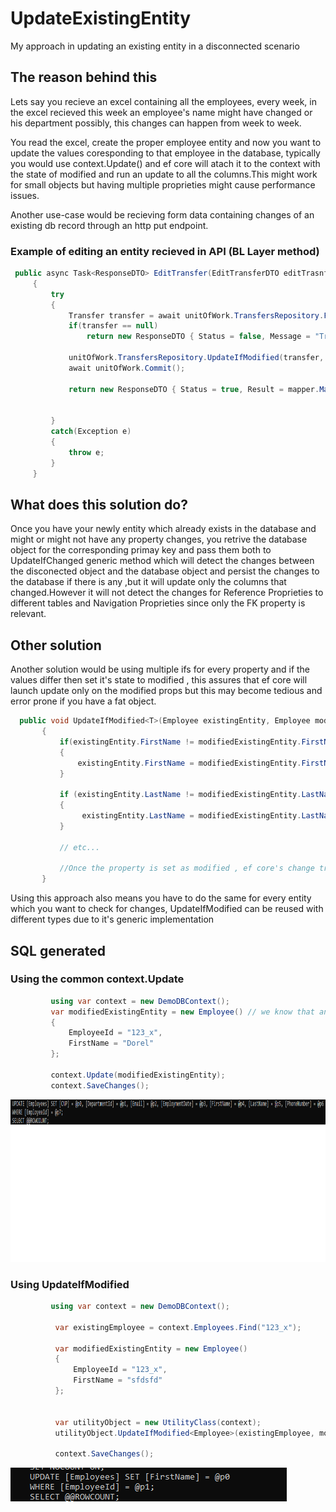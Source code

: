 # UpdateExistingEntity
My approach in updating an existing entity in a disconnected scenario


## The reason behind this

Lets say you recieve an excel containing all the employees, every week, in the excel recieved this week an employee's name might have changed or his department possibly, this changes can happen from week to week.

You read the excel, create the proper employee entity and now you want to update the values coresponding to that employee in the database, typically you would use context.Update(<your Excel entity>) and ef core will atach it to the context with the state of modified and run an update to all the columns.This might work for small objects but having multiple proprieties might cause performance issues.
  
Another use-case would be recieving form data containing changes of an existing db record through an http put endpoint.
  
  ### Example of editing an entity recieved in API (BL Layer method)
   ```c#
    public async Task<ResponseDTO> EditTransfer(EditTransferDTO editTrasnferDTO)
        {
            try
            {
                Transfer transfer = await unitOfWork.TransfersRepository.FindSingle(x => x.Id == editTrasnferDTO.Id);
                if(transfer == null)
                    return new ResponseDTO { Status = false, Message = "Transfer with given id doesn't exist!" };
  
                unitOfWork.TransfersRepository.UpdateIfModified(transfer, mapper.Map<Transfer>(editTrasnferDTO));
                await unitOfWork.Commit();
                    
                return new ResponseDTO { Status = true, Result = mapper.Map<TransferDTO>(transfer) };
                
              
            }
            catch(Exception e)
            {
                throw e;
            }
        }
   ```
 

  

  
## What does this solution do?
  
Once you have your newly entity which already exists in the database and might or might not have any property changes, you retrive the database object for the corresponding primay key and pass them both to UpdateIfChanged generic method which will detect the changes between the disconected object and the database object and persist the changes to the database if there is any ,but it will update only the columns that changed.However it will not detect the changes for Reference Proprieties to different tables and Navigation Proprieties since only the FK property is relevant.
  
  
 ## Other solution
  
  Another solution would be using multiple ifs for every property and if the values differ then set it's state to modified , this assures that ef core will launch update only on the modified props but this may become tedious and error prone if you have a fat object.
  
 ```c#
   public void UpdateIfModified<T>(Employee existingEntity, Employee modifiedExistingEntity)
        {
            if(existingEntity.FirstName != modifiedExistingEntity.FirstName)
            {
                existingEntity.FirstName = modifiedExistingEntity.FirstName;
            }

            if (existingEntity.LastName != modifiedExistingEntity.LastName)
            {
                 existingEntity.LastName = modifiedExistingEntity.LastName;
            }

            // etc...
  
            //Once the property is set as modified , ef core's change tracker will take care of generating the proper update statements by calling DetectChanges inside context.SaveChanges()
        }
```
  
  Using this approach also means you have to do the same for every entity which you want to check for changes, UpdateIfModified can be reused with different types due to it's generic implementation
  
 ## SQL generated
  ### Using the common context.Update 
   ```c#
            using var context = new DemoDBContext();
            var modifiedExistingEntity = new Employee() // we know that an employee with the key '123_x' already exists in the DB
            {
                EmployeeId = "123_x",
                FirstName = "Dorel"
            };

            context.Update(modifiedExistingEntity);
            context.SaveChanges();
   ```
  <img src="https://github.com/Ovidiu00/UpdateExistingEntity/blob/main/Images/updateSql_usingUpdate.png" height=260px>
  
   ### Using UpdateIfModified
  ```c#
           using var context = new DemoDBContext();
            
            var existingEmployee = context.Employees.Find("123_x");

            var modifiedExistingEntity = new Employee()
            {
                EmployeeId = "123_x",
                FirstName = "sfdsfd"
            };


            var utilityObject = new UtilityClass(context);
            utilityObject.UpdateIfModified<Employee>(existingEmployee, modifiedExistingEntity);

            context.SaveChanges();
  
  
  ```
  <img src="https://github.com/Ovidiu00/UpdateExistingEntity/blob/main/Images/update_sql_usingCustomUpdate.png">
  
